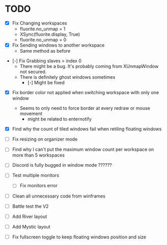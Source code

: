 # TODO

- [X] Fix Changing workspaces
    - fluorite.no_unmap = 1
    - XSync(fluorite.display, True)
    - fluorite.no_unmap = 0
- [X] Fix Sending windows to another workspace
    - Same method as before
- [-] Fix Grabbing slaves > index 0
    - There might be a bug. It's probably coming from XUnmapWindow not secured.
    - There is definitely ghost windows sometimes
        - [-] Might be fixed
- [X] Fix border color not applied when switching workspace with only one window
    - Seems to only need to force border at every redraw or mouse movement
        - might be related to enternotify
- [X] Find why the count of tiled windows fail when retiling floating windows

- [ ] Fix resizing on organizer mode
- [ ] Find why I can't put the maximum window count per workspace on more than 5 workspaces
- [ ] Discord is fully bugged in window mode ??????

- [ ] Test multiple monitors
    - [ ] Fix monitors error
- [ ] Clean all unnecessary code from winframes
- [ ] Battle test the V2
- [ ] Add River layout
- [ ] Add Mystic layout
- [ ] Fix fullscreen toggle to keep floating windows position and size
